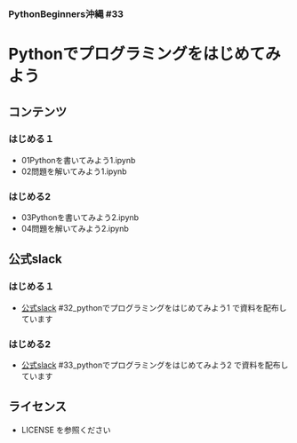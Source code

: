 ### PythonBeginners沖縄 #33 
# Pythonでプログラミングをはじめてみよう

## コンテンツ
### はじめる１
- 01Pythonを書いてみよう1.ipynb
- 02問題を解いてみよう1.ipynb
### はじめる2
- 03Pythonを書いてみよう2.ipynb
- 04問題を解いてみよう2.ipynb

## 公式slack
### はじめる１
- [公式slack](https://onl.sc/kSiiye1) #32_pythonでプログラミングをはじめてみよう1 で資料を配布しています
### はじめる2
- [公式slack](https://onl.sc/kSiiye1) #33_pythonでプログラミングをはじめてみよう2 で資料を配布しています

## ライセンス
- LICENSE を参照ください
